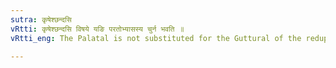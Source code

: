 ```yaml
---
sutra: कृषेश्छन्दसि
vRtti: कृषेश्छन्दसि विषये यङि परतोभ्यासस्य चुर्न भवति ॥
vRtti_eng: The Palatal is not substituted for the Guttural of the reduplicate of कृष् in the _Veda_, when in the Intensive.

---
```


